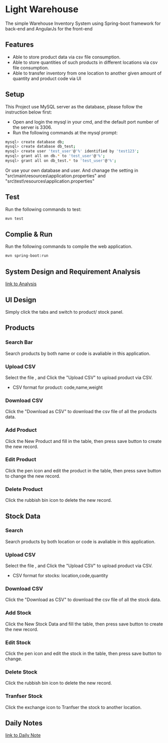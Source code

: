 # Light Warehouse

The simple Warehouse Inventory System using Spring-boot framework for back-end and AngularJs for the front-end

## Features

* Able to store product data via csv file consumption. 
* Able to store quantities of such products in different locations via csv file consumption. 
* Able to transfer inventory from one location to another given amount of quantity and product code via UI

## Setup
This Project use MySQL server as the database, please follow the instruction below first:

 - Open and login the mysql in your cmd, and the default port number of the server is 3306.
 - Run the following commands at the mysql prompt:

```sh
mysql> create database db;
mysql> create database db_test;
mysql> create user 'test_user'@'%' identified by 'test123'; 
mysql> grant all on db.* to 'test_user'@'%';
mysql> grant all on db_test.* to 'test_user'@'%'; 
```
Or use your own database and user. And chanage the setting in "src\main\resources\application.properties" and "src\test\resources\application.properties"

## Test
Run the following commands to test:
```sh
mvn test
```

## Complie & Run
Run the following commands to compile the web application.

```sh
mvn spring-boot:run
```

## System Design and Requirement Analysis

[link to Analysis](https://docs.google.com/document/d/1OjGQ-cSAmY4GcJQYGsFCcUdXkuw6Ae0MDnQ10HItohM/edit?usp=sharing)

## UI Design
Simply click the tabs and switch to product/ stock panel.

## Products

### Search Bar
Search products by both name or code is avaliable in this application.

### Upload CSV
Select the file , and Click the "Upload CSV" to upload product via CSV.
- CSV format for product: code,name,weight


### Download CSV
Click the "Download as CSV" to download the csv file of all the products data.

### Add Product
Click the New Product and fill in the table, then press save button to create the new record.

### Edit Product
Click the pen icon and edit the product in the table, then press save button to change the new record.

### Delete Product
Click the rubbish bin icon to delete the new record.

## Stock Data

### Search
Search products by both location or code is avaliable in this application.

### Upload CSV
Select the file , and Click the "Upload CSV" to upload product via CSV.
- CSV format for stocks: location,code,quantity

### Download CSV
Click the "Download as CSV" to download the csv file of all the stock data.

### Add Stock
Click the New Stock Data and fill the table, then press save button to create the new record.

### Edit Stock
Click the pen icon and edit the stock in the table, then press save button to change.

### Delete Stock
Click the rubbish bin icon to delete the new record.

### Tranfser Stock
Click the exchange icon to Tranfser the stock to another location.

## Daily Notes

[link to Daily Note](https://docs.google.com/document/d/1zSvQhru3gsgZ6Eu3doy-KdvCRkPKnuTo5pb4KNcdS_8/edit?usp=sharing)
